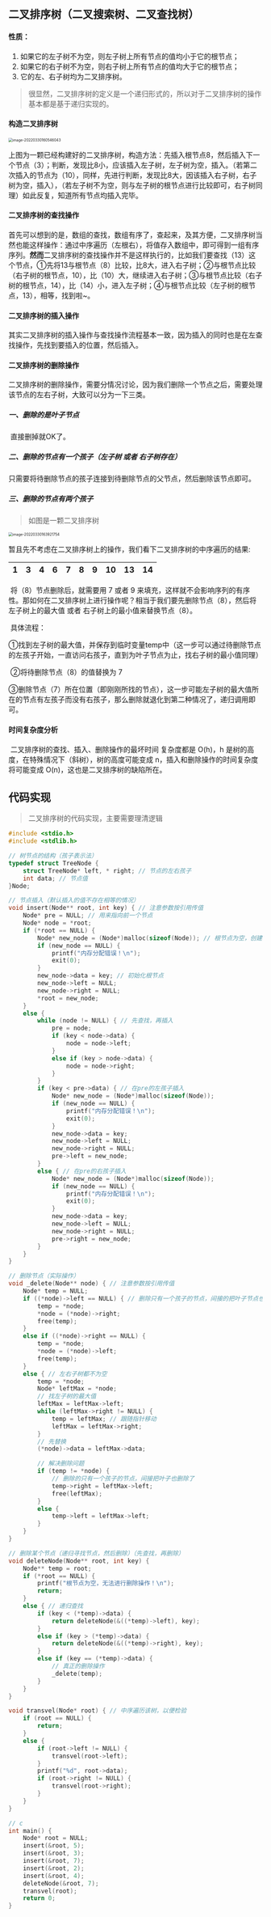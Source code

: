 ## 二叉排序树（二叉搜索树、二叉查找树）

#### 性质：

1. 如果它的左子树不为空，则左子树上所有节点的值均小于它的根节点；
2. 如果它的右子树不为空，则右子树上所有节点的值均大于它的根节点；
3. 它的左、右子树均为二叉排序树。

> 很显然，二叉排序树的定义是一个递归形式的，所以对于二叉排序树的操作基本都是基于递归实现的。

#### 构造二叉排序树

<img src="F:\study_notes\数据结构笔记\二叉排序树.assets\image-20220330160546043.png" alt="image-20220330160546043" style="zoom: 50%;" />

​		上图为一颗已经构建好的二叉排序树，构造方法：先插入根节点8，然后插入下一个节点（3）；判断，发现比8小，应该插入左子树，左子树为空，插入。（若第二次插入的节点为（10），同样，先进行判断，发现比8大，因该插入右子树，右子树为空，插入），（若左子树不为空，则与左子树的根节点进行比较即可，右子树同理）如此反复，知道所有节点均插入完毕。



#### 二叉排序树的查找操作

​		首先可以想到的是，数组的查找，数组有序了，查起来，及其方便，二叉排序树当然也能这样操作：通过中序遍历（左根右），将值存入数组中，即可得到一组有序序列。**然而**二叉排序树的查找操作并不是这样执行的，比如我们要查找（13）这个节点，①先将13与根节点（8）比较，比8大，进入右子树；②与根节点比较（右子树的根节点，10），比（10）大，继续进入右子树；③与根节点比较（右子树的根节点，14），比（14）小，进入左子树；④与根节点比较（左子树的根节点，13），相等，找到啦~。

#### 二叉排序树的插入操作

​		其实二叉排序树的插入操作与查找操作流程基本一致，因为插入的同时也是在左查找操作，先找到要插入的位置，然后插入。

#### 二叉排序树的删除操作

​		二叉排序树的删除操作，需要分情况讨论，因为我们删除一个节点之后，需要处理该节点的左右子树，大致可以分为一下三类。

##### 一、删除的是叶子节点

​		直接删掉就OK了。

##### 二、删除的节点有一个孩子（左子树 或者 右子树存在）

​		只需要将待删除节点的孩子连接到待删除节点的父节点，然后删除该节点即可。

##### 三、删除的节点有两个孩子

> 如图是一颗二叉排序树

<img src="F:\study_notes\数据结构笔记\二叉排序树.assets\image-20220330163921754.png" alt="image-20220330163921754" style="zoom: 50%;" />

​		暂且先不考虑在二叉排序树上的操作，我们看下二叉排序树的中序遍历的结果:

|  1   |  3   |  4   |  6   |  7   |  8   |  9   |  10  |  13  |  14  |
| :--: | :--: | :--: | :--: | :--: | :--: | :--: | :--: | :--: | :--: |

​		将（8）节点删除后，就需要用 7 或者 9 来填充，这样就不会影响序列的有序性。那如何在二叉排序树上进行操作呢？相当于我们要先删除节点（8），然后将左子树上的最大值 或者 右子树上的最小值来替换节点（8）。

​		具体流程：

​			①找到左子树的最大值，并保存到临时变量temp中（这一步可以通过待删除节点的左孩子开始，一直访问右孩子，直到为叶子节点为止，找右子树的最小值同理）

​			②将待删除节点（8）的值替换为 7

​			③删除节点（7）所在位置（即刚刚所找的节点），这一步可能左子树的最大值所在的节点有左孩子而没有右孩子，那么删除就退化到第二种情况了，递归调用即可。



#### 时间复杂度分析

​		二叉排序树的查找、插入、删除操作的最坏时间	复杂度都是 O(h)，h 是树的高度，在特殊情况下（斜树），树的高度可能变成 n，插入和删除操作的时间复杂度将可能变成 O(n)，这也是二叉排序树的缺陷所在。



## 代码实现

> 二叉排序树的代码实现，主要需要理清逻辑

```c
#include <stdio.h>
#include <stdlib.h>

// 树节点的结构（孩子表示法）
typedef struct TreeNode {
	struct TreeNode* left, * right; // 节点的左右孩子
	int data; // 节点值
}Node;

// 节点插入（默认插入的值不存在相等的情况）
void insert(Node** root, int key) { // 注意参数按引用传值
	Node* pre = NULL; // 用来指向前一个节点
	Node* node = *root;
	if (*root == NULL) {
		Node* new_node = (Node*)malloc(sizeof(Node)); // 根节点为空，创建一个根节点
		if (new_node == NULL) {
			printf("内存分配错误！\n");
			exit(0);
		}
		new_node->data = key; // 初始化根节点
		new_node->left = NULL;
		new_node->right = NULL;
		*root = new_node;
	}
	else {
		while (node != NULL) { // 先查找，再插入
			pre = node;
			if (key < node->data) {
				node = node->left;
			}
			else if (key > node->data) {
				node = node->right;
			}
		}
		if (key < pre->data) { // 在pre的左孩子插入
			Node* new_node = (Node*)malloc(sizeof(Node));
			if (new_node == NULL) {
				printf("内存分配错误！\n");
				exit(0);
			}
			new_node->data = key;
			new_node->left = NULL;
			new_node->right = NULL;
			pre->left = new_node;
		}
		else { // 在pre的右孩子插入
			Node* new_node = (Node*)malloc(sizeof(Node));
			if (new_node == NULL) {
				printf("内存分配错误！\n");
				exit(0);
			}
			new_node->data = key;
			new_node->left = NULL;
			new_node->right = NULL;
			pre->right = new_node;
		}
	}
}

// 删除节点（实际操作）
void _delete(Node** node) { // 注意参数按引用传值
	Node* temp = NULL;
	if ((*node)->left == NULL) { // 删除只有一个孩子的节点，间接的把叶子节点也删除了
		temp = *node;
		*node = (*node)->right;
		free(temp);
	}
	else if ((*node)->right == NULL) {
		temp = *node;
		*node = (*node)->left;
		free(temp);
	}
	else { // 左右子树都不为空
		temp = *node;
		Node* leftMax = *node;
		// 找左子树的最大值
		leftMax = leftMax->left;
		while (leftMax->right != NULL) {
			temp = leftMax; // 跟随指针移动
			leftMax = leftMax->right;
		}
		// 先替换
		(*node)->data = leftMax->data;

		// 解决删除问题
		if (temp != *node) {
			// 删除的只有一个孩子的节点，间接把叶子也删除了
			temp->right = leftMax->left;
			free(leftMax);
		}
		else {
			temp->left = leftMax->left;
		}
	}
}

// 删除某个节点（递归寻找节点，然后删除）（先查找，再删除）
void deleteNode(Node** root, int key) {
	Node** temp = root;
	if (*root == NULL) {
		printf("根节点为空，无法进行删除操作！\n");
		return;
	}
	else { // 递归查找
		if (key < (*temp)->data) {
			return deleteNode(&((*temp)->left), key);
		}
		else if (key > (*temp)->data) {
			return deleteNode(&((*temp)->right), key);
		}
		else if (key == (*temp)->data) {
			// 真正的删除操作
			_delete(temp);
		}
	}
}

void transvel(Node* root) { // 中序遍历该树，以便检验
	if (root == NULL) {
		return;
	}
	else {
		if (root->left != NULL) {
			transvel(root->left);
		}
		printf("%d", root->data);
		if (root->right != NULL) {
			transvel(root->right);
		}
	}
}

// c
int main() {
	Node* root = NULL;
	insert(&root, 5);
	insert(&root, 3);
	insert(&root, 7);
	insert(&root, 2);
	insert(&root, 4);
	deleteNode(&root, 7);
	transvel(root);
	return 0;
}
```


